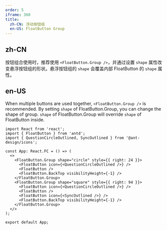 ```yaml
---
order: 5
iframe: 360
title:
  zh-CN: 浮动按钮组
  en-US: FloatButton Group
---
```


## zh-CN

按钮组合使用时，推荐使用 `<FloatButton.Group />`，并通过设置 `shape` 属性改变悬浮按钮组的形状。悬浮按钮组的 `shape` 会覆盖内部 FloatButton 的 `shape` 属性。

## en-US

When multiple buttons are used together, `<FloatButton.Group />` is recommended. By setting `shape` of FloatButton.Group, you can change the shape of group. `shape` of FloatButton.Group will override `shape` of FloatButton inside.

```tsx
import React from 'react';
import { FloatButton } from 'antd';
import { QuestionCircleOutlined, SyncOutlined } from '@ant-design/icons';

const App: React.FC = () => (
  <>
    <FloatButton.Group shape="circle" style={{ right: 24 }}>
      <FloatButton icon={<QuestionCircleOutlined />} />
      <FloatButton />
      <FloatButton.BackTop visibilityHeight={-1} />
    </FloatButton.Group>
    <FloatButton.Group shape="square" style={{ right: 94 }}>
      <FloatButton icon={<QuestionCircleOutlined />} />
      <FloatButton />
      <FloatButton icon={<SyncOutlined />} />
      <FloatButton.BackTop visibilityHeight={-1} />
    </FloatButton.Group>
  </>
);

export default App;
```
